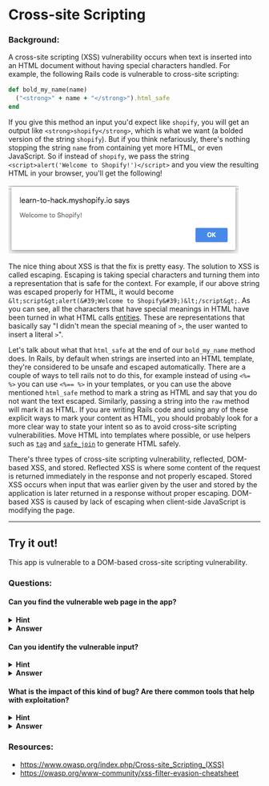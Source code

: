 # Cross-site Scripting

### Background:

A cross-site scripting (XSS) vulnerability occurs when text is inserted into an HTML document without having special
characters handled. For example, the following Rails code is vulnerable to cross-site scripting:

```ruby
def bold_my_name(name)
  ("<strong>" + name + "</strong>").html_safe
end
```

If you give this method an input you'd expect like `shopify`, you will get an output like `<strong>shopify</strong>`,
which is what we want (a bolded version of the string `shopify`). But if you think nefariously, there's nothing stopping
the string `name` from containing yet more HTML, or even JavaScript. So if instead of `shopify`, we pass the string
`<script>alert('Welcome to Shopify!')</script>` and you view the resulting HTML in your browser, you'll get the following!

![A scary XSS!](../images/critical_poc.png)

The nice thing about XSS is that the fix is pretty easy. The solution to XSS is
called escaping. Escaping is taking special characters and
turning them into a representation that is safe for the
context. For example, if our above string was escaped
properly for HTML, it would become `&lt;script&gt;alert(&#39;Welcome to Shopify&#39;)&lt;/script&gt;`. As you can see, all the
characters that have special meanings in HTML have been
turned in what HTML calls [entities](https://en.wikipedia.org/wiki/Character_encodings_in_HTML#Character_references). These are representations
that basically say "I didn't mean the special meaning of `>`,
the user wanted to insert a literal `>`".

Let's talk about what that `html_safe` at the end
of our `bold_my_name` method does. In Rails, by default
when strings are inserted into an HTML template, they're
considered to be unsafe and escaped automatically. There
are a couple of ways to tell rails not to do this, for
example instead of using `<%= %>` you can use `<%== %>`
in your templates, or you can use the above mentioned
`html_safe` method to mark a string as HTML and say that
you do not want the text escaped. Similarly, passing a string
into the `raw` method will mark it as HTML. If you
are writing Rails code and using any of these explicit
ways to mark your content as HTML, you should probably
look for a more clear way to state your intent so as to
avoid cross-site scripting vulnerabilities. Move HTML into
templates where possible, or use helpers such as [`tag`](http://api.rubyonrails.org/classes/ActionView/Helpers/TagHelper.html#method-i-tag) and [`safe_join`](http://api.rubyonrails.org/classes/ActionView/Helpers/OutputSafetyHelper.html#method-i-safe_join)
to generate HTML safely.

There's three types of cross-site scripting vulnerability,
reflected, DOM-based XSS, and stored. Reflected XSS is where some
content of the request is returned immediately in the response and
not properly escaped. Stored XSS occurs when input that was earlier
given by the user and stored by the application is later returned in a
response without proper escaping. DOM-based XSS is caused by lack of
escaping when client-side JavaScript is modifying the page.

---
## Try it out!
This app is vulnerable to a DOM-based cross-site scripting
vulnerability.

### Questions:
#### Can you find the vulnerable web page in the app?
<details>
  <summary><b>Hint</b></summary>
  You may want to look at pages where providing input
  without submitting any forms might cause changes on
  the page.
</details>
<details>
  <summary><b>Answer</b></summary>
  The vulnerable page is the product creation page at https://hack.jackmc.xyz/products/new.
</details>


#### Can you identify the vulnerable input?
<details>
  <summary><b>Hint</b></summary>
  Where in this page could you provide some kind of unexpected input like the example above?
</details>

<details>
  <summary><b>Answer</b></summary>
  The vulnerable inputs are the product name, price, and description. This is evident by placing a payload like
  <code><script>alert(1337)</script></code> into either of these boxes
  and seeing the alert pop up.
</details>

#### What is the impact of this kind of bug? Are there common tools that help with exploitation?
<details>
  <summary><b>Hint</b></summary>
If you can get someone to execute one of these payloads,
what could you do? Google around and see what kinds of
things you can do with client side JavaScript.
</details>

<details>
  <summary><b>Answer</b></summary>

  If you can convince a user to execute a cross-site
  scripting payload, you can do a lot of things from stealing cookies to performing
  complex actions as the user, all without their knowledge.
  The tool XSS Hunter (https://xsshunter.com/) allows you to
  do this automatically and collects the following:

  * the vulnerable page's URI
  * origin of execution
  * the victim's IP address
  * the page referer
  * the victim's user agent
  * all cookies without the `HttpOnly` flag
  * the page's full HTML DOM
  * full screenshot of the affected page
  * responsible HTTP request (if an XSS Hunter compatible tool is used)
</details>

### Resources:
- https://www.owasp.org/index.php/Cross-site_Scripting_(XSS)
- https://owasp.org/www-community/xss-filter-evasion-cheatsheet
